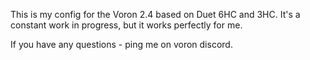 This is my config for the Voron 2.4 based on Duet 6HC and 3HC. 
It's a constant work in progress, but it works perfectly for me.

If you have any questions - ping me on voron discord. 
